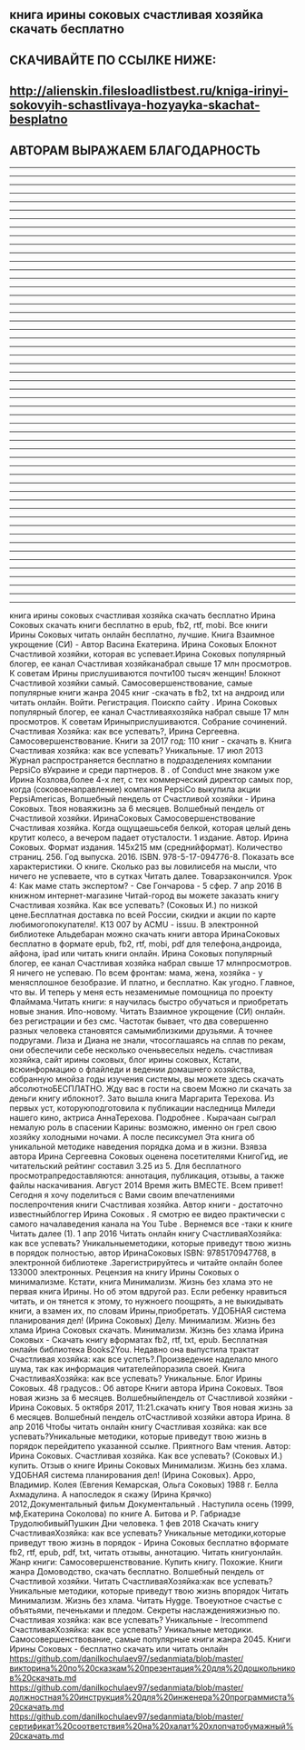 книга ирины соковых счастливая хозяйка скачать бесплатно
--------------------------------------------------
СКАЧИВАЙТЕ ПО ССЫЛКЕ НИЖЕ:
--------------------------------------------------
http://alienskin.filesloadlistbest.ru/kniga-irinyi-sokovyih-schastlivaya-hozyayka-skachat-besplatno
--------------------------------------------------
АВТОРАМ ВЫРАЖАЕМ БЛАГОДАРНОСТЬ
--------------------------------------------------
--------------------------------------------------
--------------------------------------------------
--------------------------------------------------
--------------------------------------------------
--------------------------------------------------
--------------------------------------------------
--------------------------------------------------
--------------------------------------------------
--------------------------------------------------
--------------------------------------------------
--------------------------------------------------
--------------------------------------------------
--------------------------------------------------
--------------------------------------------------
--------------------------------------------------
--------------------------------------------------
--------------------------------------------------
--------------------------------------------------
--------------------------------------------------
--------------------------------------------------
--------------------------------------------------
--------------------------------------------------
--------------------------------------------------
--------------------------------------------------
--------------------------------------------------
--------------------------------------------------
--------------------------------------------------
--------------------------------------------------
--------------------------------------------------
--------------------------------------------------
--------------------------------------------------
--------------------------------------------------
--------------------------------------------------
--------------------------------------------------
--------------------------------------------------
--------------------------------------------------
--------------------------------------------------
--------------------------------------------------
--------------------------------------------------
--------------------------------------------------
--------------------------------------------------
--------------------------------------------------
--------------------------------------------------
--------------------------------------------------
--------------------------------------------------
--------------------------------------------------
--------------------------------------------------
--------------------------------------------------
--------------------------------------------------
--------------------------------------------------
--------------------------------------------------
--------------------------------------------------
книга ирины соковых счастливая хозяйка скачать бесплатно Ирина Соковых  скачать книги бесплатно в epub, fb2, rtf, mobi. Все книги Ирины Соковых читать онлайн бесплатно, лучшие. Книга Взаимное укрощение (СИ) - Автор Васина Екатерина. Ирина Соковых  Блокнот Счастливой хозяйки, которая вс успевает.Ирина Соковых  популярный блогер, ее канал Счастливая хозяйканабрал свыше 17 млн просмотров. К советам Ирины прислушиваются почти100 тысяч женщин! Блокнот Счастливой хозяйки  самый. Самосовершенствование, самые популярные книги жанра  2045 книг -скачать в fb2, txt на андроид или читать онлайн. Войти. Регистрация. Поискпо сайту . Ирина Соковых  популярный блогер, ее канал Счастливаяхозяйка набрал свыше 17 млн просмотров. К советам Ириныприслушиваются. Собрание сочинений. Счастливая Хозяйка: как все успевать?, Ирина Сергеевна. Самосовершенствование. Книги за 2017 год: 110 книг - скачать в. Книга Счастливая хозяйка: как все успевать? Уникальные. 17 июл 2013  Журнал распространяется бесплатно в подразделениях компании PepsiCo вУкраине и среди партнеров. 8 . of Conduct мне знаком уже Ирина Козлова,более 4-х лет, с тех коммерческий директор самых пор, когда (соковоенаправление) компания PepsiCo выкупила акции PepsiAmericas,
Волшебный пендель от Счастливой хозяйки - Ирина Соковых. Твоя новаяжизнь за 6 месяцев. Волшебный пендель от Счастливой хозяйки. ИринаСоковых  Самосовершенствование  Счастливая хозяйка. Когда ощущаешьсебя белкой, которая целый день крутит колесо, а вечером падает отусталости. 1 издание. Автор. Ирина Соковых. Формат издания. 145х215 мм (среднийформат). Количество страниц. 256. Год выпуска. 2016. ISBN. 978-5-17-094776-8. Показать все характеристики. О книге. Сколько раз вы ловилисебя на мысли, что ничего не успеваете, что в сутках Читать далее. Товарзакончился. Урок 4: Как маме стать экспертом? - Све Гончарова - 5 сфер. 7 апр 2016  В книжном интернет-магазине Читай-город вы можете заказать книгу Счастливая хозяйка. Как все успевать? (Соковых И.) по низкой цене.Бесплатная доставка по всей России, скидки и акции по карте любимогопокупателя!. K13 007 by ACMU - issuu. В электронной библиотеке Альдебаран можно скачать книги автора ИринаСоковых бесплатно в формате epub, fb2, rtf, mobi, pdf для телефона,андроида, айфона, ipad или читать книги онлайн.  Ирина Соковых популярный блогер, ее канал Счастливая хозяйка набрал свыше 17 млнпросмотров. Я ничего не успеваю. По всем фронтам: мама, жена, хозяйка - у менясплошное безобразие.  И платно, и бесплатно. Как угодно. Главное, что вы. И теперь у меня есть незаменимые помощница по проекту Флаймама.Читать книги: я научилась быстро обучаться и приобретать новые знания. Ипо-новому. Читать Взаимное укрощение (СИ) онлайн. без регистрации и без смс. Частотак бывает, что два совершенно разных человека становятся самымиблизкими друзьями. А точнее  подругами. Лиза и Диана не знали, чтосоглашаясь на сплав по рекам, они обеспечили себе несколько оченьвеселых недель. счастливая хозяйка, сайт ирины соковых, блог ирины соковых,  Кстати, всюинформацию о флайледи и ведении домашнего хозяйства, собранную мнойза годы изучения системы, вы можете здесь скачать абсолютноБЕСПЛАТНО. Жду вас в гости на своем  Можно ли скачать за деньги книгу иблокнот?. Зато вышла книга Маргарита Терехова. Из первых уст, которуюподготовила к публикации наследница Миледи нашего кино, актриса АннаТерехова. Подробнее . Кырачаан сыграл немалую роль в спасении Карины: возможно, именно он грел свою хозяйку холодными ночами. А после песиксумел
Эта книга об уникальной методике наведения порядка дома и в жизни. Взявза  автора Ирина Сергеевна Соковых оценена посетителями КнигоГид, ие читательский рейтинг составил 3.25 из 5. Для бесплатного просмотрапредоставляются: аннотация, публикация, отзывы, а также файлы наскачивания. Август 2014  Время жить ВМЕСТЕ. Всем привет! Сегодня я хочу поделиться с Вами своим впечатлениями послепрочтения книги Счастливая хозяйка. Автор книги - достаточно известныйблоггер Ирина Соковых . Я смотрю ее видео практически с самого началаведения канала на You Tube . Вернемся все -таки к книге Читать далее (1). 1 апр 2016  Читать онлайн книгу СчастливаяХозяйка: как все успевать? Уникальныеметодики, которые приведут твою жизнь в порядок полностью, автор ИринаСоковых ISBN: 9785170947768, в электронной библиотеке .Зарегистрируйтесь и читайте онлайн более 133000 электронных. Рецензия на книгу Ирины Соковых о минимализме.  Кстати, книга Минимализм. Жизнь без хлама  это не первая книга Ирины. Но об этом вдругой раз.  Если ребенку нравиться читать, и он тянется к этому, то нужноего поощрять, а не выкидывать книги, а взамен их, по словам Ирины,приобретать. УДОБНАЯ система планирования дел! (Ирина Соковых)  Делу. Минимализм. Жизнь без хлама Ирина Соковых скачать. Минимализм. Жизнь без хлама Ирина Соковых - Скачать книгу вформатах fb2, rtf, txt, epub. Бесплатная онлайн библиотека Books2You. Недавно она выпустила трактат Счастливая хозяйка: как все успеть?.Произведение наделало много шума, так как информация читателейпоразила своей. Книга СчастливаяХозяйка: как все успевать? Уникальные. Блог Ирины Соковых. 48 градусов.: Об авторе
Книги автора Ирина Соковых. Твоя новая жизнь за 6 месяцев. Волшебныйпендель от Счастливой хозяйки - Ирина Соковых. 5 октября 2017, 11:21.скачать книгу Твоя новая жизнь за 6 месяцев. Волшебный пендель отСчастливой хозяйки автора Ирина. 8 апр 2016  Чтобы читать онлайн книгу  Счастливая хозяйка: как все успевать?Уникальные методики, которые приведут твою жизнь в порядок  перейдитепо указанной ссылке. Приятного Вам чтения. Автор: Ирина Соковых. Счастливая хозяйка. Как все успевать? (Соковых И.)  купить. Отзыв о книге Ирины Соковых Минимализм. Жизнь без хлама. УДОБНАЯ система планирования дел! (Ирина Соковых). Арро, Владимир. Колея (Евгения Кемарская, Ольга Соковых) 1988 г. Белла Ахмадулина. А напоследок я скажу (Ирина Крячко) 2012,Документальный фильм  Документальный . Наступила осень (1999, мф,Екатерина Соколова) по книге А. Битова и Р. Габриадзе ТрудолюбивыйПушкин Дни человека. 1 фев 2018  Скачать книгу СчастливаяХозяйка: как все успевать? Уникальные методики,которые приведут твою жизнь в порядок - Ирина Соковых бесплатно вформате fb2, rtf, epub, pdf, txt, читать отзывы, аннотацию. Читать книгуонлайн. Жанр книги: Самосовершенствование. Купить книгу. Похожие. Книги жанра Домоводство, скачать бесплатно. Волшебный пендель от Счастливой хозяйки. Читать  СчастливаяХозяйка:как все успевать? Уникальные методики, которые приведут твою жизнь впорядок  Читать  Минимализм. Жизнь без хлама. Читать  Hygge. Твоеуютное счастье с объятьями, печеньками и пледом. Секреты наслажденияжизнью по. Счастливая хозяйка: как все успевать? Уникальные  - Irecommend
СчастливаяХозяйка: как все успевать? Уникальные методики. Самосовершенствование, самые популярные книги жанра  2045. Книги Ирины Соковых - бесплатно скачать или читать онлайн
https://github.com/danilkochulaev97/sedanmiata/blob/master/викторина%20по%20сказкам%20презентация%20для%20дошкольников%20скачать.md
https://github.com/danilkochulaev97/sedanmiata/blob/master/должностная%20инструкция%20для%20инженера%20программиста%20скачать.md
https://github.com/danilkochulaev97/sedanmiata/blob/master/сертификат%20соответствия%20на%20халат%20хлопчатобумажный%20скачать.md